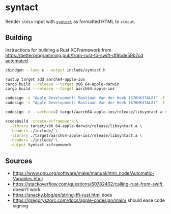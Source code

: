 # syntact

Render `stdin` input with [`syntect`](https://github.com/trishume/syntect) as formatted HTML to `stdout`.

## Building

Instructions for building a Rust XCFramework from https://betterprogramming.pub/from-rust-to-swift-df9bde59b7cd [automated](Makefile).

```sh
cbindgen --lang c --output include/syntact.h

rustup target add aarch64-apple-ios
cargo build --release --target x86_64-apple-darwin
cargo build --release --target aarch64-apple-ios

codesign -s "Apple Development: Bastiaan Van der Hoek (576HK37AL8)" -f target/x86_64-apple-darwin/release/libsyntact.a
codesign -s "Apple Development: Bastiaan Van der Hoek (576HK37AL8)" -f target/aarch64-apple-ios/release/libsyntact.a

codesign -d --verbose=2 target/aarch64-apple-ios/release/libsyntact.a # verify signatures

xcodebuild -create-xcframework \
  -library target/x86_64-apple-darwin/release/libsyntact.a \
  -headers ./include/ \
  -library ./target/aarch64-apple-ios/release/libsyntact.a \
  -headers ./include/ \
  -output Syntact.xcframework
```

## Sources
- https://www.gnu.org/software/make/manual/html_node/Automatic-Variables.html
- https://stackoverflow.com/questions/60782402/calling-rust-from-swift, doesn't work
- https://snacky.blog/en/string-ffi-rust.html does
- https://gregoryszorc.com/docs/apple-codesign/main/ should ease code signing
